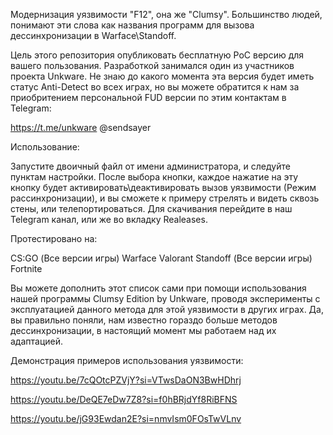 
Модернизация уязвимости "F12", она же "Clumsy".
Большинство людей, понимают эти слова как названия программ для вызова дессинхронизации в Warface\Standoff.

Цель этого репозитория опубликовать бесплатную PoC версию для вашего пользования. Разработкой занимался один из участников проекта Unkware.
Не знаю до какого момента эта версия будет иметь статус Anti-Detect во всех играх, но вы можете обратится к нам за приобритением персональной FUD версии по этим контактам в Telegram:

https://t.me/unkware
@sendsayer

Использование:

Запустите двоичный файл от имени администратора, и следуйте пунктам настройки.
После выбора кнопки, каждое нажатие на эту кнопку будет активировать\деактивировать вызов уязвимости (Режим рассинхронизации), и вы сможете к примеру стрелять и видеть
сквозь стены, или телепортироваться. Для скачивания перейдите в наш Telegram канал, или же во вкладку Realeases.

Протестировано на:

CS:GO (Все версии игры)
Warface
Valorant
Standoff (Все версии игры)
Fortnite

Вы можете дополнить этот список сами при помощи использования нашей программы Clumsy Edition by Unkware, 
проводя эксперименты с эксплуатацией данного метода для этой уязвимости в других играх. Да, вы правильно поняли, нам известно гораздо больше методов 
дессинхронизации, в настоящий момент мы работаем над их адаптацией.

Демонстрация примеров использования уязвимости:

https://youtu.be/7cQOtcPZVjY?si=VTwsDaON3BwHDhrj

https://youtu.be/DeQE7eDw7Z8?si=f0hBRjdYf8RiBFNS

https://youtu.be/jG93Ewdan2E?si=nmvIsm0FOsTwVLnv
